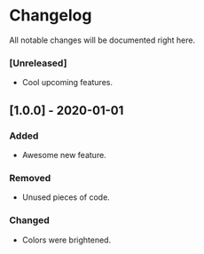 # Changelog

All notable changes will be documented right here.

### [Unreleased]

- Cool upcoming features.

## [1.0.0] - 2020-01-01

### Added

- Awesome new feature.

### Removed

- Unused pieces of code.

### Changed

- Colors were brightened.
